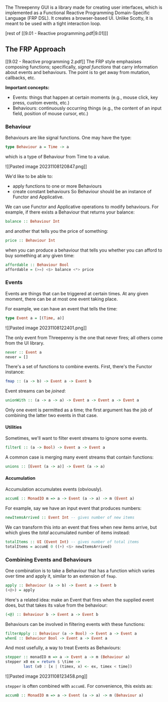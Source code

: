 The Threepenny GUI is a library made for creating user interfaces, which is implemented as a Functional Reactive Programming Domain-Specific Language (FRP DSL). It creates a browser-based UI. Unlike Scotty, it is meant to be used with a tight interaction loop.

\[rest of [[9.01 - Reactive programming.pdf|9.01]]]
## The FRP Approach
[[9.02 - Reactive programming 2.pdf]]
The FRP style emphasises composing functions; specifically, *signal functions* that carry information about events and behaviours. The point is to get away from mutation, callbacks, etc.

**Important concepts:**
- Events: things that happen at certain moments (e.g., mouse click, key press, custom events, etc.)
- Behaviours: continuously occurring things (e.g., the content of an input field, position of mouse cursor, etc.)

### Behaviour
Behaviours are like signal functions. One may have the type:
```haskell
type Behaviour a = Time -> a
```
which is a type of Behaviour from Time to a value.

![[Pasted image 20231108120847.png]]

We'd like to be able to:
- apply functions to one or more Behaviours
- create constant behaviours
So Behaviour should be an instance of Functor and Applicative. 

We can use Functor and Applicative operations to modify behaviours. For example, if there exists a Behaviour that returns your balance:
```haskell
balance :: Behaviour Int
```
and another that tells you the price of something:
```haskell
price :: Behaviour Int
```
when you can produce a behaviour that tells you whether you can afford to buy something at any given time:
```haskell
affordable :: Behaviour Bool
affordable = (>=) <$> balance <*> price
```

### Events
Events are things that can be triggered at certain times. At any given moment, there can be at most one event taking place.

For example, we can have an event that tells the time:
```haskell
type Event a = [(Time, a)]
```

![[Pasted image 20231108122401.png]]

The only event from Threepenny is the one that never fires; all others come from the UI library.
```haskell
never :: Event a
never = []
```

There's a set of functions to combine events. First, there's the Functor instance:
```haskell
fmap :: (a -> b) -> Event a -> Event b
```
Event streams can be *joined*:
```haskell
unionWith :: (a -> a -> a) -> Event a -> Event a -> Event a
```
Only one event is permitted as a time; the first argument has the job of combining the latter two events in that case.
#### Utilities
Sometimes, we'll want to filter event streams to ignore some events.
```haskell
filterE :: (a -> Bool) -> Event a -> Event a
```
A common case is merging many event streams that contain functions:
```haskell
unions :: [Event (a -> a)] -> Event (a -> a)
```

#### Accumulation
Accumulation accumulates events (obviously).
```haskell
accumE :: MonadIO m => a -> Event (a -> a) -> m (Event a)
```
For example, say we have an input event that produces numbers:
```haskell
newItemsArrived :: Event Int -- gives number of new items
```
We can transform this into an event that fires when new items arrive, but which gives the *total* accumulated number of items instead:
```haskell
totalItems :: UI (Event Int) -- gives number of total items
totalItems = accumE 0 ((+) <$> newItemsArrived)
```

### Combining Events and Behaviours
One combination is to take a Behaviour that has a function which varies over time and apply it, similar to an extension of `fmap`.
```haskell
apply :: Behaviour (a -> b) -> Event a -> Event b
(<@>) = apply
```

Here's a related idea: make an Event that fires when the supplied event does, but that takes its value from the behaviour:
```haskell
(<@) :: Behaviour b -> Event a -> Event b
```

Behaviours can be involved in filtering events with these functions:
```haskell
filterApply :: Behaviour (a -> Bool) -> Event a -> Event a
whenE :: Behaviour Bool -> Event a -> Event a
```

And most usefully, a way to treat Events as Behaviours:
```haskell
stepper :: monadIO m => a -> Event a -> m (Behaviour a)
stepper x0 ex = return $ \time ->
		last (x0 : [x | (timex, x) <- ex, timex < time])
```
![[Pasted image 20231108123458.png]]

`stepper` is often combined with `accumE`. For convenience, this exists as:
```haskell
accumB :: MonadIO m => a -> Event (a -> a) -> m (Behaviour a)
```


